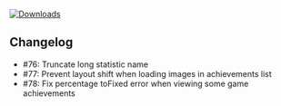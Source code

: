 [![Downloads](https://img.shields.io/github/downloads/zevnda/steam-game-idler/1.7.10/total?style=for-the-badge&logo=github&color=137eb5)](https://github.com/zevnda/steam-game-idler/releases/download/1.7.10/Steam.Game.Idler_1.7.10_x64_en-US.msi)

## Changelog
- #76: Truncate long statistic name
- #77: Prevent layout shift when loading images in achievements list
- #78: Fix percentage toFixed error when viewing some game achievements
